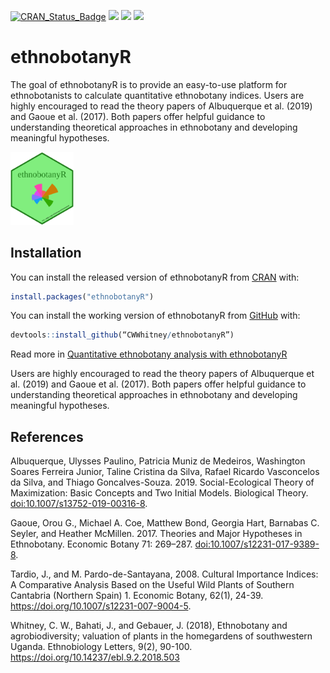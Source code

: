 
<!-- README.md is generated from README.Rmd. Please edit that file -->

<!-- CRAN stats for the Readme file -->

[![CRAN\_Status\_Badge](http://www.r-pkg.org/badges/version/ethnobotanyR?color=blue)](https://cran.r-project.org/package=ethnobotanyR)
[![](http://cranlogs.r-pkg.org/badges/grand-total/ethnobotanyR?color=blue)](https://cran.r-project.org/package=ethnobotanyR)
[![](http://cranlogs.r-pkg.org/badges/ethnobotanyR?color=blue)](https://cran.r-project.org/package=ethnobotanyR)
[![](http://cranlogs.r-pkg.org/badges/last-week/ethnobotanyR?color=blue)](https://cran.r-project.org/package=ethnobotanyR)


# ethnobotanyR

The goal of ethnobotanyR is to provide an easy-to-use platform for
ethnobotanists to calculate quantitative ethnobotany indices. Users are
highly encouraged to read the theory papers of Albuquerque et al. (2019)
and Gaoue et al. (2017). Both papers offer helpful guidance to
understanding theoretical approaches in ethnobotany and developing
meaningful hypotheses.

<img src="vignettes/ethnobotanyR.png" width="20%" />

## Installation

You can install the released version of ethnobotanyR from
[CRAN](https://CRAN.R-project.org) with:

``` r
install.packages("ethnobotanyR")
```

You can install the working version of ethnobotanyR from
[GitHub](https://github.com) with:

``` r
devtools::install_github(“CWWhitney/ethnobotanyR”)
```

Read more in [Quantitative ethnobotany analysis with
ethnobotanyR](http://htmlpreview.github.io/?https://github.com/CWWhitney/ethnobotanyR/blob/master/vignettes/ethnobotanyr_vignette.html)

Users are highly encouraged to read the theory papers of Albuquerque et
al. (2019) and Gaoue et al. (2017). Both papers offer helpful guidance
to understanding theoretical approaches in ethnobotany and developing
meaningful hypotheses.

## References

Albuquerque, Ulysses Paulino, Patricia Muniz de Medeiros, Washington
Soares Ferreira Junior, Taline Cristina da Silva, Rafael Ricardo
Vasconcelos da Silva, and Thiago Goncalves-Souza. 2019.
Social-Ecological Theory of Maximization: Basic Concepts and Two Initial
Models. Biological Theory. <doi:10.1007/s13752-019-00316-8>.

Gaoue, Orou G., Michael A. Coe, Matthew Bond, Georgia Hart, Barnabas C.
Seyler, and Heather McMillen. 2017. Theories and Major Hypotheses in
Ethnobotany. Economic Botany 71: 269–287.
<doi:10.1007/s12231-017-9389-8>.

Tardio, J., and M. Pardo-de-Santayana, 2008. Cultural Importance
Indices: A Comparative Analysis Based on the Useful Wild Plants of
Southern Cantabria (Northern Spain) 1. Economic Botany, 62(1), 24-39.
<https://doi.org/10.1007/s12231-007-9004-5>.

Whitney, C. W., Bahati, J., and Gebauer, J. (2018), Ethnobotany and
agrobiodiversity; valuation of plants in the homegardens of southwestern
Uganda. Ethnobiology Letters, 9(2), 90-100.
<https://doi.org/10.14237/ebl.9.2.2018.503>
